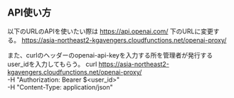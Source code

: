 ## API使い方

以下のURLのAPIを使いたい際は
https://api.openai.com/<path>
下のURLに変更する。
https://asia-northeast2-kgavengers.cloudfunctions.net/openai-proxy/<path>

また、curlのヘッダーのopenai-api-keyを入力する所を管理者が発行するuser_idを入力してもらう。
curl https://asia-northeast2-kgavengers.cloudfunctions.net/openai-proxy/<path> \
  -H "Authorization: Bearer $<user_id>" \
  -H "Content-Type: application/json"